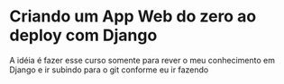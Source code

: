 # Criando um App Web do zero ao deploy com Django

A idéia é fazer esse curso somente para rever o meu conhecimento em Django e ir subindo para o git conforme eu ir fazendo
